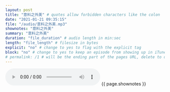 ```yaml
---
layout: post
title: "意料之外美" # quotes allow forbidden characters like the colon
date: "2021-01-21 09:35:15"
file: "/audio/意料之外美.mp3"
shownotes: "意料之外美"
summary: "意料之外美"
duration: "file_duration" # audio length in min:sec
length: "file_length" # filesize in bytes
explicit: "no" # change to yes to flag with the explicit tag
block: "no" # change to yes to keep an episode from showing up in iTunes
# permalink: /1 # will be the ending part of the pages URL, delete to default to the title
---
```


<audio controls>
<source src="{{site.url}}{{site.baseurl}}{{ page.file }}" type="audio/x-mp3">
Your browser does not support the audio element.
</audio>
{{ page.shownotes }}
